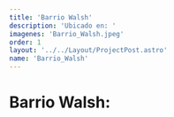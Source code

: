 ```yaml
---
title: 'Barrio Walsh'
description: 'Ubicado en: '
imagenes: 'Barrio_Walsh.jpeg'
order: 1
layout: '../../Layout/ProjectPost.astro'
name: 'Barrio_Walsh'
---
```


# Barrio Walsh:


